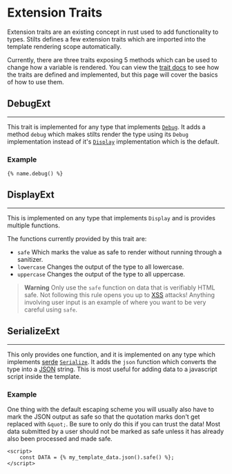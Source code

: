 # Extension Traits

Extension traits are an existing concept in rust used to add functionality to types.
Stilts defines a few extension traits which are imported into the template rendering scope automatically.

Currently, there are three traits exposing 5 methods which can be used to change how a variable
is rendered. You can view the [trait docs](https://docs.rs/stilts/latest/stilts/#traits) to see
how the traits are defined and implemented, but this page will cover the basics of how to use them.

## DebugExt
---

This trait is implemented for any type that implements [`Debug`](https://doc.rust-lang.org/std/fmt/trait.Debug.html).
It adds a method `debug` which makes stilts render the type using its `Debug` implementation instead
of it's [`Display`](https://doc.rust-lang.org/std/fmt/trait.Display.html) implementation which is the default.

### Example
```stilts
{% name.debug() %}
```

## DisplayExt
---

This is implemented on any type that implements `Display` and is provides multiple functions.

The functions currently provided by this trait are:
- `safe` Which marks the value as safe to render without running through a sanitizer.
- `lowercase` Changes the output of the type to all lowercase.
- `uppercase` Changes the output of the type to all uppercase.

> **Warning** Only use the `safe` function on data that is verifiably HTML safe.
> Not following this rule opens you up to [XSS](https://owasp.org/www-community/attacks/xss/) attacks!
> Anything involving user input is an example of where you want to be very careful using `safe`.

## SerializeExt
---

This only provides one function, and it is implemented on any type which implements
[serde](https://github.com/serde-rs/serde) [`Serialize`](https://docs.rs/serde/latest/serde/trait.Serialize.html).
It adds the `json` function which converts the type into a [JSON](https://en.wikipedia.org/wiki/JSON)
string. This is most useful for adding data to a javascript script inside the template.

### Example
One thing with the default escaping scheme you will usually also have to mark the JSON output
as safe so that the quotation marks don't get replaced with `&quot;`. Be sure to only do this
if you can trust the data! Most data submitted by a user should not be marked as safe unless
it has already also been processed and made safe.
```stilts
<script>
    const DATA = {% my_template_data.json().safe() %};
</script>
```
